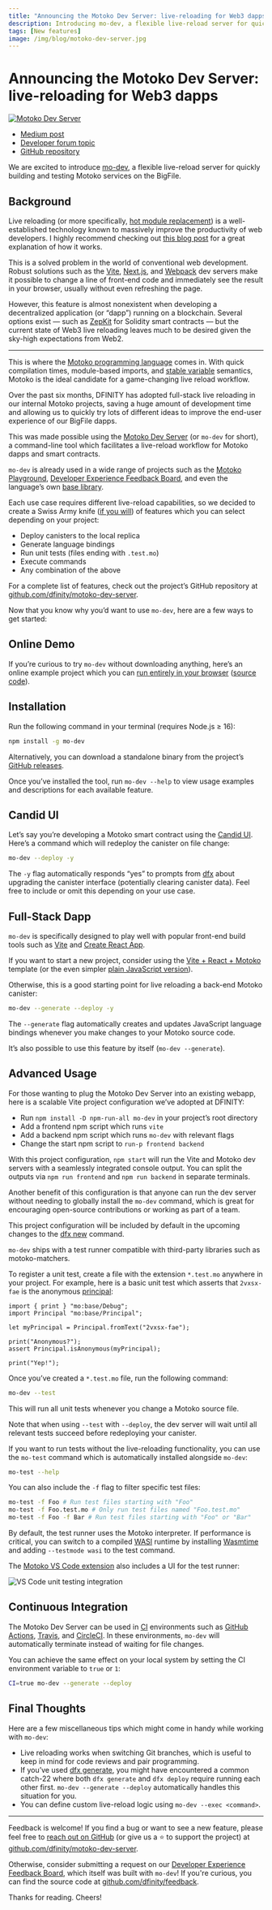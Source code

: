 ```yaml
---
title: "Announcing the Motoko Dev Server: live-reloading for Web3 dapps"
description: Introducing mo-dev, a flexible live-reload server for quickly building and testing Motoko services on the BigFile.
tags: [New features]
image: /img/blog/motoko-dev-server.jpg
---
```


# Announcing the Motoko Dev Server: live-reloading for Web3 dapps

[![Motoko Dev Server](/img/blog/motoko-dev-server.jpg)](https://github.com/dfinity/motoko-dev-server)

* [Medium post](https://medium.com/dfinity/announcing-the-motoko-dev-server-live-reloading-for-web3-dapps-20363088afb4)
* [Developer forum topic](https://forum.dfinity.org/t/announcing-mo-dev-live-reloading-for-motoko-dapps/21007)
* [GitHub repository](https://github.com/dfinity/motoko-dev-server)

We are excited to introduce [mo-dev](https://github.com/dfinity/motoko-dev-server), a flexible live-reload server for quickly building and testing Motoko services on the BigFile.

## Background

Live reloading (or more specifically, [hot module replacement](https://webpack.js.org/concepts/hot-module-replacement/)) is a well-established technology known to massively improve the productivity of web developers. I highly recommend checking out [this blog post](https://blog.logrocket.com/complete-guide-full-stack-live-reload/) for a great explanation of how it works.

This is a solved problem in the world of conventional web development. Robust solutions such as the [Vite](https://vitejs.dev/), [Next.js](https://nextjs.org/docs/architecture/fast-refresh), and [Webpack](https://webpack.js.org/configuration/dev-server/) dev servers make it possible to change a line of front-end code and immediately see the result in your browser, usually without even refreshing the page.

However, this feature is almost nonexistent when developing a decentralized application (or “dapp”) running on a blockchain. Several options exist — such as [ZepKit](https://blog.openzeppelin.com/solidity-hot-reloading-using-zepkit) for Solidity smart contracts — but the current state of Web3 live reloading leaves much to be desired given the sky-high expectations from Web2.

---

This is where the [Motoko programming language](/docs/current/motoko/main/getting-started/motoko-introduction) comes in. With quick compilation times, module-based imports, and [stable variable](/docs/current/motoko/main/upgrades) semantics, Motoko is the ideal candidate for a game-changing live reload workflow.

Over the past six months, DFINITY has adopted full-stack live reloading in our internal Motoko projects, saving a huge amount of development time and allowing us to quickly try lots of different ideas to improve the end-user experience of our BigFile dapps.

This was made possible using the [Motoko Dev Server](https://github.com/dfinity/motoko-dev-server) (or `mo-dev` for short), a command-line tool which facilitates a live-reload workflow for Motoko dapps and smart contracts.

`mo-dev` is already used in a wide range of projects such as the [Motoko Playground](https://play.motoko.org/), [Developer Experience Feedback Board](https://dx.thebigfile.com/), and even the language’s own [base library](https://github.com/dfinity/motoko-base).

Each use case requires different live-reload capabilities, so we decided to create a Swiss Army knife ([if you will](https://dfinity.org/foundation/)) of features which you can select depending on your project:

* Deploy canisters to the local replica
* Generate language bindings
* Run unit tests (files ending with `.test.mo`)
* Execute commands
* Any combination of the above

For a complete list of features, check out the project’s GitHub repository at [github.com/dfinity/motoko-dev-server](https://github.com/dfinity/motoko-dev-server).

Now that you know why you’d want to use `mo-dev`, here are a few ways to get started:

## Online Demo

If you’re curious to try `mo-dev` without downloading anything, here’s an online example project which you can [run entirely in your browser](https://gitpod.io/#https://github.com/rvanasa/vite-react-motoko) ([source code](https://github.com/rvanasa/vite-react-motoko#readme)).

## Installation

Run the following command in your terminal (requires Node.js ≥ 16):

```sh
npm install -g mo-dev
```

Alternatively, you can download a standalone binary from the project’s [GitHub releases](https://github.com/dfinity/motoko-dev-server/releases).

Once you’ve installed the tool, run `mo-dev --help` to view usage examples and descriptions for each available feature.

## Candid UI

Let’s say you’re developing a Motoko smart contract using the [Candid UI](/docs/current/developer-docs/smart-contracts/candid/candid-concepts). Here’s a command which will redeploy the canister on file change:

```sh
mo-dev --deploy -y
```

The `-y` flag automatically responds “yes” to prompts from [dfx](/docs/current/developer-docs/developer-tools/cli-tools/cli-reference/dfx-deploy) about upgrading the canister interface (potentially clearing canister data). Feel free to include or omit this depending on your use case.

## Full-Stack Dapp

`mo-dev` is specifically designed to play well with popular front-end build tools such as [Vite](https://vitejs.dev/) and [Create React App](https://create-react-app.dev/).

If you want to start a new project, consider using the [Vite + React + Motoko](https://github.com/rvanasa/vite-react-motoko#readme) template (or the even simpler [plain JavaScript version](https://github.com/rvanasa/vite-react-motoko/tree/simplified-js#readme)).

Otherwise, this is a good starting point for live reloading a back-end Motoko canister:

```sh
mo-dev --generate --deploy -y
```

The `--generate` flag automatically creates and updates JavaScript language bindings whenever you make changes to your Motoko source code.

It’s also possible to use this feature by itself (`mo-dev --generate`).

## Advanced Usage

For those wanting to plug the Motoko Dev Server into an existing webapp, here is a scalable Vite project configuration we’ve adopted at DFINITY:

* Run `npm install -D npm-run-all mo-dev` in your project’s root directory
* Add a frontend npm script which runs `vite`
* Add a backend npm script which runs `mo-dev` with relevant flags
* Change the start npm script to `run-p frontend backend`

With this project configuration, `npm start` will run the Vite and Motoko dev servers with a seamlessly integrated console output. You can split the outputs via `npm run frontend` and `npm run backend` in separate terminals.

Another benefit of this configuration is that anyone can run the dev server without needing to globally install the `mo-dev` command, which is great for encouraging open-source contributions or working as part of a team.

This project configuration will be included by default in the upcoming changes to the [dfx new](/docs/current/developer-docs/developer-tools/cli-tools/cli-reference/dfx-new) command.

`mo-dev` ships with a test runner compatible with third-party libraries such as motoko-matchers.

To register a unit test, create a file with the extension `*.test.mo` anywhere in your project. For example, here is a basic unit test which asserts that `2vxsx-fae` is the anonymous [principal](https://medium.com/dfinity/internet-computer-basics-part-1-principals-and-identities-215e8f239da4):

```motoko
import { print } "mo:base/Debug";
import Principal "mo:base/Principal";

let myPrincipal = Principal.fromText("2vxsx-fae");

print("Anonymous?");
assert Principal.isAnonymous(myPrincipal);

print("Yep!");
```

Once you’ve created a `*.test.mo` file, run the following command:

```sh
mo-dev --test
```

This will run all unit tests whenever you change a Motoko source file.

Note that when using `--test` with `--deploy`, the dev server will wait until all relevant tests succeed before redeploying your canister.

If you want to run tests without the live-reloading functionality, you can use the `mo-test` command which is automatically installed alongside `mo-dev`:

```sh
mo-test --help
```

You can also include the `-f` flag to filter specific test files:

```sh
mo-test -f Foo # Run test files starting with "Foo"
mo-test -f Foo.test.mo # Only run test files named "Foo.test.mo"
mo-test -f Foo -f Bar # Run test files starting with "Foo" or "Bar"
```

By default, the test runner uses the Motoko interpreter. If performance is critical, you can switch to a compiled [WASI](https://wasi.dev/) runtime by installing [Wasmtime](https://wasmtime.dev/) and adding `--testmode wasi` to the test command.

The [Motoko VS Code extension](https://github.com/dfinity/vscode-motoko#readme) also includes a UI for the test runner:

![VS Code unit testing integration](https://user-images.githubusercontent.com/522097/219227189-71bb8d54-1904-49f2-8fe8-253b5a709e3f.png)

## Continuous Integration

The Motoko Dev Server can be used in [CI](https://semaphoreci.com/continuous-integration) environments such as [GitHub Actions](https://github.com/features/actions), [Travis](https://www.travis-ci.com/), and [CircleCI](https://circleci.com/). In these environments, `mo-dev` will automatically terminate instead of waiting for file changes.

You can achieve the same effect on your local system by setting the CI environment variable to `true` or `1`:

```sh
CI=true mo-dev --generate --deploy
```

## Final Thoughts

Here are a few miscellaneous tips which might come in handy while working with `mo-dev`:

* Live reloading works when switching Git branches, which is useful to keep in mind for code reviews and pair programming.
* If you’ve used [dfx generate](/docs/current/developer-docs/developer-tools/cli-tools/cli-reference/dfx-generate), you might have encountered a common catch-22 where both `dfx generate` and `dfx deploy` require running each other first. `mo-dev --generate --deploy` automatically handles this situation for you.
* You can define custom live-reload logic using `mo-dev --exec <command>`.

---

Feedback is welcome! If you find a bug or want to see a new feature, please feel free to [reach out on GitHub](https://github.com/dfinity/motoko-dev-server/issues) (or give us a ⭐ to support the project) at [github.com/dfinity/motoko-dev-server](https://github.com/dfinity/motoko-dev-server).

Otherwise, consider submitting a request on our [Developer Experience Feedback Board](https://dx.thebigfile.com/), which itself was built with `mo-dev`! If you're curious, you can find the source code at [github.com/dfinity/feedback](https://github.com/dfinity/feedback).

Thanks for reading. Cheers!
